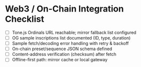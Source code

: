 
# Web3 / On-Chain Integration Checklist

- [ ] Tone.js Ordinals URL reachable; mirror fallback list configured
- [ ] OG sample inscriptions list documented (ID, type, duration)
- [ ] Sample fetch/decoding error handling with retry & backoff
- [ ] On-chain preset/sequence JSON schema defined
- [ ] Content-address verification (checksum) after fetch
- [ ] Offline-first path: mirror cache or local gateway

